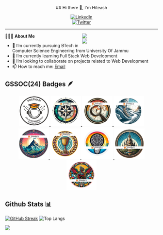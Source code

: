 <div align="center">
  ## Hi there 👋, I'm Hiteash

[![LinkedIn](https://img.shields.io/badge/LinkedIn-%230077B5.svg?logo=linkedin&logoColor=white)](https://www.linkedin.com/in/hiteash-mahajan)  
[![Twitter](https://img.shields.io/badge/Twitter-000.svg?logo=x&logoColor=white)]([https://x.com/HiteashMahajan/])
</div>

<hr>

👨🏻‍💻 **About Me** <img src="https://www.codedex.io/api/petStatus?user=ram79" min-width="300px" max-width="300px" width="250px" align="right">
                <img src="https://www.codedex.io/images/code-nights/evolved-happy-dragon.gif" min-width="300px" max-width="300px" width="250px" align="right">
<br>
- 🔭 I’m currently pursuing BTech in Computer Science Engineering from University Of Jammu
- 🌱 I’m currently learning Full Stack Web Development
- 👯 I’m looking to collaborate on projects related to Web Development
- 📫 How to reach me: <a href="mailto:hiteashgupta1@gmail.com">Email</a>


              


## GSSOC(24) Badges 🪶
<div style='display:flex; align-items:center; gap: 10px;' align='center'><a href="https://gssoc.girlscript.tech/leaderboard">
<img src="https://raw.githubusercontent.com/girlscript/gssoc-website-new/main/public/badges/postman.png" width="100px" height="100px" />
  <img src="https://github.com/girlscript/gssoc-website-new/blob/main/public/badges/1.png" width="100px" height="100px" />
  <img src="https://github.com/girlscript/gssoc-website-new/blob/main/public/badges/2.png" width="100px" height="100px" />
  <img src="https://github.com/girlscript/gssoc-website-new/blob/main/public/badges/3.png" width="100px" height="100px" />
  <img src="https://github.com/girlscript/gssoc-website-new/blob/main/public/badges/4.png" width="100px" height="100px" />
  <img src="https://github.com/girlscript/gssoc-website-new/blob/main/public/badges/5.png" width="100px" height="100px" />
  <img src="https://github.com/girlscript/gssoc-website-new/blob/main/public/badges/6.png" width="105px" height="105px" />
  <img src="https://github.com/girlscript/gssoc-website-new/blob/main/public/badges/7.png" width="100px" height="100px" />
  <img src="https://github.com/girlscript/gssoc-website-new/blob/main/public/badges/8.png" width="100px" height="100px" /></a>
</div> 





## Github Stats 📊
[![GitHub Streak](https://github-readme-streak-stats.herokuapp.com?user=hiteashgupta1&theme=nord&border_radius=5.1)](https://git.io/streak-stats)
![Top Langs](https://github-readme-stats.vercel.app/api/top-langs/?username=hiteashgupta1&layout=compact&theme=nord)





![](https://komarev.com/ghpvc/?username=hiteashgupta1&color=green)

<!--
**hiteashgupta1/hiteashgupta1** is a ✨ _special_ ✨ repository because its `README.md` (this file) appears on your GitHub profile.

Here are some ideas to get you started:

- 🔭 I’m currently pursuing BTech in Computer Science Engineering from University Of Jammu
- 🌱 I’m currently learning Full Stack Web Development
- 👯 I’m looking to collaborate on projects related to Web Development
- 🤔 I’m looking for help with ...
- 💬 Ask me about ...
- 📫 How to reach me: https://www.linkedin.com/in/hiteash-mahajan/
- 😄 Pronouns: ...
- ⚡ Fun fact: ...
-->
